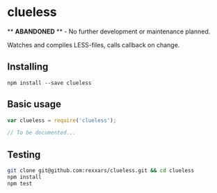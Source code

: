 # clueless

** **ABANDONED** ** - No further development or maintenance planned.

Watches and compiles LESS-files, calls callback on change.

## Installing

```
npm install --save clueless
```

## Basic usage

```js
var clueless = require('clueless');

// To be documented...
```

## Testing

```bash
git clone git@github.com:rexxars/clueless.git && cd clueless
npm install
npm test
```
